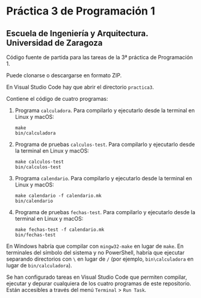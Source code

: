 # Práctica 3 de Programación 1

## Escuela de Ingeniería y Arquitectura. Universidad de Zaragoza 

Código fuente de partida para las tareas de la 3ª práctica de Programación 1.

Puede clonarse o descargarse en formato ZIP. 

En Visual Studio Code hay que abrir el directorio ``practica3``.

Contiene el código de cuatro programas:

1. Programa ``calculadora``. Para compilarlo y ejecutarlo desde la terminal en Linux y macOS:
    ```
    make 
    bin/calculadora
    ```

2. Programa de pruebas ``calculos-test``. Para compilarlo y ejecutarlo desde la terminal en Linux y macOS:
    ```
    make calculos-test
    bin/calculos-test
    ```

3. Programa ``calendario``. Para compilarlo y ejecutarlo desde la terminal en Linux y macOS:
    ```
    make calendario -f calendario.mk
    bin/calendario
    ```

4. Programa de pruebas ``fechas-test``. Para compilarlo y ejecutarlo desde la terminal en Linux y macOS:
    ```
    make fechas-test -f calendario.mk
    bin/fechas-test
    ```

En Windows habría que compilar con ``mingw32-make`` en lugar de ``make``. En terminales del símbolo del sistema y no PowerShell, habría que ejecutar separando directorios con `\` en lugar de `/` (por ejemplo, `bin\calculadora` en lugar de `bin/calculadora`).

Se han configurado tareas en Visual Studio Code que permiten compilar, ejecutar y depurar cualquiera de los cuatro programas de este repositorio. Están accesibles a través del menú `Terminal` > `Run Task`.
